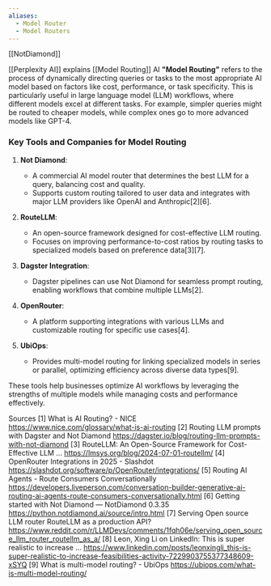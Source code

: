 ```yaml
---
aliases:
  - Model Router
  - Model Routers
---
```

[[NotDiamond]]


[[Perplexity AI]] explains [[Model Routing]]
AI **"Model Routing"** refers to the process of dynamically directing queries or tasks to the most appropriate AI model based on factors like cost, performance, or task specificity. This is particularly useful in large language model (LLM) workflows, where different models excel at different tasks. For example, simpler queries might be routed to cheaper models, while complex ones go to more advanced models like GPT-4.

### Key Tools and Companies for Model Routing

1. **Not Diamond**:
   - A commercial AI model router that determines the best LLM for a query, balancing cost and quality.
   - Supports custom routing tailored to user data and integrates with major LLM providers like OpenAI and Anthropic[2][6].

2. **RouteLLM**:
   - An open-source framework designed for cost-effective LLM routing.
   - Focuses on improving performance-to-cost ratios by routing tasks to specialized models based on preference data[3][7].

3. **Dagster Integration**:
   - Dagster pipelines can use Not Diamond for seamless prompt routing, enabling workflows that combine multiple LLMs[2].

4. **OpenRouter**:
   - A platform supporting integrations with various LLMs and customizable routing for specific use cases[4].

5. **UbiOps**:
   - Provides multi-model routing for linking specialized models in series or parallel, optimizing efficiency across diverse data types[9].

These tools help businesses optimize AI workflows by leveraging the strengths of multiple models while managing costs and performance effectively.

Sources
[1] What is AI Routing? - NICE https://www.nice.com/glossary/what-is-ai-routing
[2] Routing LLM prompts with Dagster and Not Diamond https://dagster.io/blog/routing-llm-prompts-with-not-diamond
[3] RouteLLM: An Open-Source Framework for Cost-Effective LLM ... https://lmsys.org/blog/2024-07-01-routellm/
[4] OpenRouter Integrations in 2025 - Slashdot https://slashdot.org/software/p/OpenRouter/integrations/
[5] Routing AI Agents - Route Consumers Conversationally https://developers.liveperson.com/conversation-builder-generative-ai-routing-ai-agents-route-consumers-conversationally.html
[6] Getting started with Not Diamond — NotDiamond 0.3.35 https://python.notdiamond.ai/source/intro.html
[7] Serving Open source LLM router RouteLLM as a production API? https://www.reddit.com/r/LLMDevs/comments/1fqh06e/serving_open_source_llm_router_routellm_as_a/
[8] Leon, Xing Li on LinkedIn: This is super realistic to increase ... https://www.linkedin.com/posts/leonxingli_this-is-super-realistic-to-increase-feasibilities-activity-7229903755377348609-xSYQ
[9] What is multi-model routing? - UbiOps https://ubiops.com/what-is-multi-model-routing/

